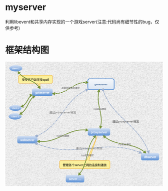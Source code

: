 # myserver
利用libevent和共享内存实现的一个游戏server(注意:代码尚有细节性的bug，仅供参考) </br>
# 框架结构图
![image](https://github.com/DGuco/myserver/raw/master/doc/gameserver框架.png)  
